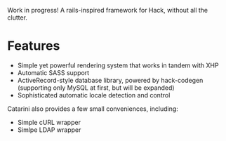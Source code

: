 Work in progress!  A rails-inspired framework for Hack, without all the clutter.

Features
===

- Simple yet powerful rendering system that works in tandem with XHP 
- Automatic SASS support 
- ActiveRecord-style database library, powered by hack-codegen (supporting only MySQL at first, but will be expanded)
- Sophisticated automatic locale detection and control 

Catarini also provides a few small conveniences, including:

- Simple cURL wrapper
- Simlpe LDAP wrapper 